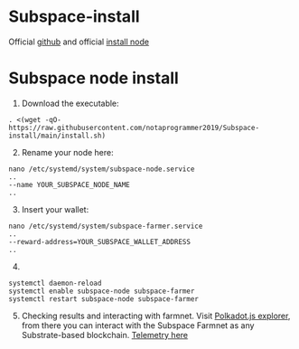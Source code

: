 # Subspace-install

Official [github](https://github.com/subspace) and official [install node](https://github.com/subspace/subspace/blob/main/docs/farming.md)

# Subspace node install

   1. Download the executable:
   
    . <(wget -qO- https://raw.githubusercontent.com/notaprogrammer2019/Subspace-install/main/install.sh)
    
   2. Rename your node here:
    
    nano /etc/systemd/system/subspace-node.service
    ..
    --name YOUR_SUBSPACE_NODE_NAME
    ..
    
   3. Insert your wallet:
    
    nano /etc/systemd/system/subspace-farmer.service
    ..
    --reward-address=YOUR_SUBSPACE_WALLET_ADDRESS
    ..    
    
   4.
   
    systemctl daemon-reload
    systemctl enable subspace-node subspace-farmer
    systemctl restart subspace-node subspace-farmer
   
   5. Checking results and interacting with farmnet. Visit [Polkadot.js explorer](https://polkadot.js.org/apps/?rpc=wss%3A%2F%2Ffarm-rpc.subspace.network#/explorer), from there you can interact with the Subspace Farmnet as any Substrate-based blockchain.
[Telemetry here](https://telemetry.polkadot.io/#list/0x332ef6e751e25426e38996c51299dfc53bcd56f40b53dce2b2fc8442ae9c4a74)
